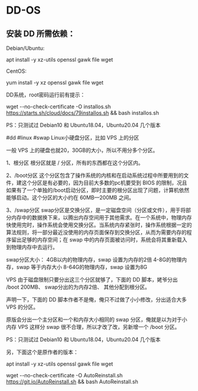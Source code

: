 # DD-OS

## 安装 DD 所需依赖：

Debian/Ubuntu:

apt install -y xz-utils openssl gawk file wget


CentOS:

yum install -y xz openssl gawk file wget


DD系统，root密码运行前有提示：

wget --no-check-certificate -O installos.sh https://starts.sh/cloud/docs/79installos.sh && bash installos.sh

PS：只测试过 Debian10 和 Ubuntu18.04，Ubuntu20.04 几个版本



#dd #linux #swap
Linux小硬盘分区，比如 VPS 上的分区

一般 VPS 上的硬盘也就20，30GB的大小，所以不用分多个分区。

1、根分区
根分区就是 / 分区，所有的东西都在这个分区内。

2、/boot分区
这个分区包含了操作系统的内核和在启动系统过程中所要用到的文件，建这个分区是有必要的，因为目前大多数的pc机要受到 BIOS 的限制，况且如果有了一个单独的/boot启动分区，即时主要的根分区出现了问题，计算机依然能够启动。这个分区的大小约在 60MB—200MB 之间。

3、/swap分区
swap分区是交换分区，是一定磁盘空间（分区或文件），用于将部分内存中的数据换下来，以腾出内存空间用于其他需求。在一个系统中，物理内存快使用完时，操作系统会使用交换分区。当系统内存紧张时，操作系统根据一定的算法规则，将一部分最近没使用的内存页面保存到交换分区，从而为需要内存的程序留出足够的内存空间；在 swap 中的内存页面被访问时，系统会将其重新载入到物理内存中去运行。

swap分区大小：
4GB以内的物理内存，swap 设置为内存的2倍
4-8G的物理内存，swap 等于内存大小
8-64G的物理内存，swap 设置为8G

VPS 由于磁盘限制只要分出这三个分区就够了，下面的 DD 脚本，姥爷分出 /boot 200MB、 swap分出的为内存2倍、 其他分配到根分区。

声明一下，下面的 DD 脚本作者不是俺，俺只不过做了小小修改，分出适合大多 VPS 的分区。

原版会分出一个主分区和一个和内存大小相同的 swap 分区，俺就是以为对于小内存 VPS 这样分 swap 很不合理，所以才改了改，另新增一个 /boot 分区。


PS：只测试过 Debian10 和 Ubuntu18.04，Ubuntu20.04 几个版本




另，下面这个是原作者的版本：

apt install -y xz-utils openssl gawk file wget

wget --no-check-certificate -O AutoReinstall.sh https://git.io/AutoReinstall.sh && bash AutoReinstall.sh
